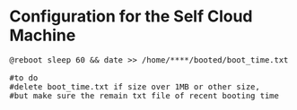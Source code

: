 # Configuration for the Self Cloud Machine

<pre>
@reboot sleep 60 && date >> /home/****/booted/boot_time.txt       
                                                       
#to do                                                                                                                                          
#delete boot_time.txt if size over 1MB or other size,                                                                                           
#but make sure the remain txt file of recent booting time     
</pre>
